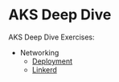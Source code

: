 # AKS Deep Dive

AKS Deep Dive Exercises:

- Networking
    - [Deployment](exercises/00-networking/00-deployment/README.md)
    - [Linkerd](exercises/00-networking/01-linkerd/ingress/README.md)